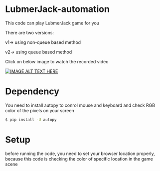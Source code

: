 # LubmerJack-automation

This code can play LubmerJack game for you

There are two versions:

v1-> using non-queue based method

v2-> using queue based method



Click on below image to watch the recorded video

[![IMAGE ALT TEXT HERE](https://img.youtube.com/vi/3Ypdr9eTFzs/0.jpg)](https://youtu.be/3Ypdr9eTFzs)


# Dependency
You need to install autopy to conrol mouse and keyboard and check RGB color of the pixels on your screen
```sh
$ pip install -U autopy
```

# Setup
before running the code, you need to set your browser location properly, because this code is checking the color of specific location in the game scene
